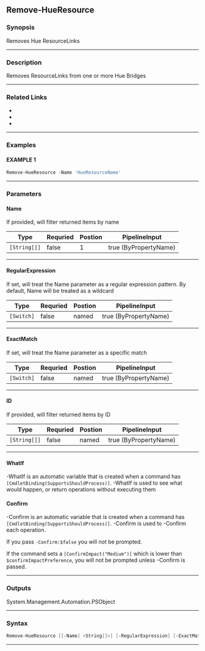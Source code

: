 
Remove-HueResource
------------------
### Synopsis
Removes Hue ResourceLinks

---
### Description

Removes ResourceLinks from one or more Hue Bridges

---
### Related Links
* [](Get-HueResource.md)
* [](Get-HueBridge.md)
* [](Send-HueBridge.md)
---
### Examples
#### EXAMPLE 1
```PowerShell
Remove-HueResource -Name 'HueResourceName'
```

---
### Parameters
#### **Name**

If provided, will filter returned items by name



|Type            |Requried|Postion|PipelineInput        |
|----------------|--------|-------|---------------------|
|```[String[]]```|false   |1      |true (ByPropertyName)|
---
#### **RegularExpression**

If set, will treat the Name parameter as a regular expression pattern.  By default, Name will be treated as a wildcard



|Type          |Requried|Postion|PipelineInput        |
|--------------|--------|-------|---------------------|
|```[Switch]```|false   |named  |true (ByPropertyName)|
---
#### **ExactMatch**

If set, will treat the Name parameter as a specific match



|Type          |Requried|Postion|PipelineInput        |
|--------------|--------|-------|---------------------|
|```[Switch]```|false   |named  |true (ByPropertyName)|
---
#### **ID**

If provided, will filter returned items by ID



|Type            |Requried|Postion|PipelineInput        |
|----------------|--------|-------|---------------------|
|```[String[]]```|false   |named  |true (ByPropertyName)|
---
#### **WhatIf**
-WhatIf is an automatic variable that is created when a command has ```[CmdletBinding(SupportsShouldProcess)]```.
-WhatIf is used to see what would happen, or return operations without executing them
#### **Confirm**
-Confirm is an automatic variable that is created when a command has ```[CmdletBinding(SupportsShouldProcess)]```.
-Confirm is used to -Confirm each operation.
    
If you pass ```-Confirm:$false``` you will not be prompted.
    
    
If the command sets a ```[ConfirmImpact("Medium")]``` which is lower than ```$confirmImpactPreference```, you will not be prompted unless -Confirm is passed.

---
### Outputs
System.Management.Automation.PSObject


---
### Syntax
```PowerShell
Remove-HueResource [[-Name] <String[]>] [-RegularExpression] [-ExactMatch] [-ID <String[]>] [-WhatIf] [-Confirm] [<CommonParameters>]
```
---


